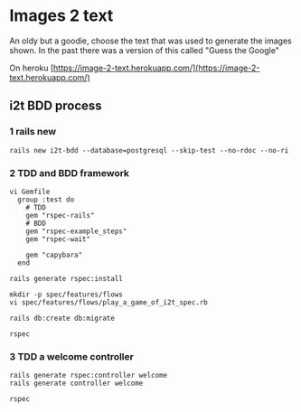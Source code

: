 # Images 2 text

An oldy but a goodie, choose the text that was used to generate the images
shown. In the past there was a version of this called "Guess the Google"

On heroku [https://image-2-text.herokuapp.com/](https://image-2-text.herokuapp.com/)

## i2t BDD process

### 1 rails new

```
rails new i2t-bdd --database=postgresql --skip-test --no-rdoc --no-ri
```

### 2 TDD and BDD framework

```
vi Gemfile
  group :test do
    # TDD
    gem "rspec-rails"
    # BDD
    gem "rspec-example_steps"
    gem "rspec-wait"

    gem "capybara"
  end

rails generate rspec:install

mkdir -p spec/features/flows
vi spec/features/flows/play_a_game_of_i2t_spec.rb

rails db:create db:migrate

rspec
```

### 3 TDD a welcome controller

```
rails generate rspec:controller welcome
rails generate controller welcome

rspec
```

